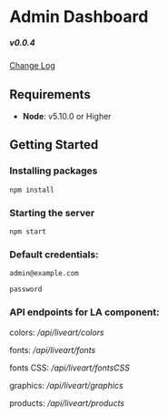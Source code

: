 # Admin Dashboard

##### v0.0.4

[Change Log](./CHANGELOG.md)

## Requirements
- **Node**: v5.10.0 or Higher


## Getting Started

### Installing packages

```
npm install
```

### Starting the server
```
npm start
```

### Default credentials:
```
admin@example.com

password
```
### API endpoints for LA component:

colors: */api/liveart/colors*

fonts: */api/liveart/fonts*

fonts CSS: */api/liveart/fontsCSS*

graphics: */api/liveart/graphics*

products: */api/liveart/products*


